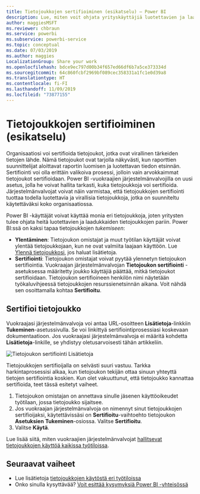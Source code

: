 ```yaml
---
title: Tietojoukkojen sertifioiminen (esikatselu) – Power BI
description: Lue, miten voit ohjata yrityskäyttäjiä luotettavien ja laadukkaiden tietojoukkojen pariin.
author: maggiesMSFT
ms.reviewer: chbraun
ms.service: powerbi
ms.subservice: powerbi-service
ms.topic: conceptual
ms.date: 07/03/2019
ms.author: maggies
LocalizationGroup: Share your work
ms.openlocfilehash: bdce9ec797d00b34f657ed66df6b7a5ce373334d
ms.sourcegitcommit: 64c860fcbf2969bf089cec358331a1fc1e0d39a8
ms.translationtype: HT
ms.contentlocale: fi-FI
ms.lasthandoff: 11/09/2019
ms.locfileid: "73877155"
---
```

# <a name="certify-datasets-preview"></a>Tietojoukkojen sertifioiminen (esikatselu)

Organisaatiosi voi sertifioida tietojoukot, jotka ovat virallinen tärkeiden tietojen lähde. Nämä tietojoukot ovat tarjolla näkyvästi, kun raporttien suunnittelijat aloittavat raportin luomisen ja luotettavan tiedon etsinnän. Sertifiointi voi olla erittäin valikoiva prosessi, jolloin vain arvokkaimmat tietojoukot sertifioidaan. Power BI -vuokraajien järjestelmänvalvojilla on uusi asetus, jolla he voivat hallita tarkasti, kuka tietojoukkoja voi sertifioida. Järjestelmänvalvojat voivat näin varmistaa, että tietojoukkojen sertifiointi tuottaa todella luotettavia ja virallisia tietojoukkoja, jotka on suunniteltu käytettäväksi koko organisaatiossa.

Power BI -käyttäjät voivat käyttää monia eri tietojoukkoja, joten yritysten tulee ohjata heitä luotettavien ja laadukkaiden tietojoukkojen pariin. Power BI:ssä on kaksi tapaa tietojoukkojen *tukemiseen*:

- **Ylentäminen**: Tietojoukon omistajat ja muut työtilan käyttäjät voivat ylentää tietojoukkojaan, kun ne ovat valmiita laajaan käyttöön. Lue [Ylennä tietojoukkosi](service-datasets-promote.md), jos haluat lisätietoja. 
- **Sertifiointi**: Tietojoukon omistajat voivat pyytää ylennetyn tietojoukon sertifiointia. Vuokraajan järjestelmänvalvojan **Tietojoukon sertifiointi** -asetuksessa määritetty joukko käyttäjiä päättää, mitkä tietojoukot sertifioidaan. Tietojoukon sertifioineen henkilön nimi näytetään työkaluvihjeessä tietojoukkojen resurssienetsinnän aikana. Voit nähdä sen osoittamalla kohtaa **Sertifioitu**.

## <a name="certify-a-dataset"></a>Sertifioi tietojoukko

Vuokraajasi järjestelmänvalvoja voi antaa URL-osoitteen **Lisätietoja**-linkkiin **Tukeminen**-asetussivulla.  Se voi linkittyä sertifiointiprosessiasi koskevaan dokumentaatioon. Jos vuokraajasi järjestelmänvalvoja ei määritä kohdetta **Lisätietoja**-linkille, se yhdistyy oletusarvoisesti tähän artikkeliin.

![Tietojoukon sertifiointi Lisätietoja](media/service-datasets-certify-promote/power-bi-dataset-learn-more-certification.png)

Tietojoukkojen sertifioijalla on selvästi suuri vastuu. Tarkka harkintaprosessisi alkaa, kun tietojoukon tekijän ottaa sinuun yhteyttä tietojen sertifiointia koskien. Kun olet vakuuttunut, että tietojoukko kannattaa sertifioida, teet tässä esitetyt vaiheet.

1. Tietojoukon omistajan on annettava sinulle jäsenen käyttöoikeudet työtilaan, jossa tietojoukko sijaitsee.
1. Jos vuokraajan järjestelmänvalvoja on nimennyt sinut tietojoukkojen sertifioijaksi, käytettävissäsi on **Sertifioitu**-vaihtoehto tietojoukon **Asetuksien** **Tukeminen**-osiossa. Valitse **Sertifioitu**.
1. Valitse **Käytä**.

Lue lisää siitä, miten vuokraajien järjestelmänvalvojat [hallitsevat tietojoukkojen käyttöä kaikissa työtiloissa](service-datasets-admin-across-workspaces.md).

## <a name="next-steps"></a>Seuraavat vaiheet

* Lue lisätietoja [tietojoukkojen käytöstä eri työtiloissa](service-datasets-across-workspaces.md)
* Onko sinulla kysyttävää? [Voit esittää kysymyksiä Power BI -yhteisössä](https://community.powerbi.com/)
